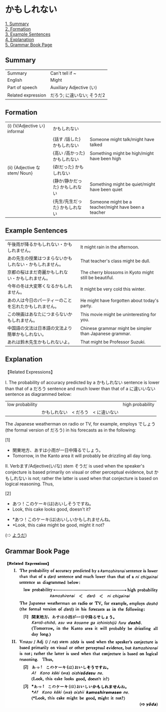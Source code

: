 # かもしれない

[1. Summary](#summary)<br>
[2. Formation](#formation)<br>
[3. Example Sentences](#example-sentences)<br>
[4. Explanation](#explanation)<br>
[5. Grammar Book Page](#grammar-book-page)<br>


## Summary

<table><tr>   <td>Summary</td>   <td>Can't tell if ~</td></tr><tr>   <td>English</td>   <td>Might</td></tr><tr>   <td>Part of speech</td>   <td>Auxiliary Adjective (い)</td></tr><tr>   <td>Related expression</td>   <td>だろう; に違いない; そうだ2</td></tr></table>

## Formation

<table class="table"> <tbody><tr class="tr head"> <td class="td"><span class="numbers">(i)</span> <span> <span class="bold">{V/Adjective い}    informal</span></span></td> <td class="td"><span class="concept">かもしれない</span> </td> <td class="td"><span>&nbsp;</span></td> </tr> <tr class="tr"> <td class="td"><span>&nbsp;</span></td> <td class="td"><span>{話す /話した} <span class="concept">かもしれない</span></span></td> <td class="td"><span>Someone    might talk/might have talked</span></td> </tr> <tr class="tr"> <td class="td"><span>&nbsp;</span></td> <td class="td"><span>{高い /高かった} <span class="concept">かもしれない</span></span></td> <td class="td"><span>Something    might be high/might have been high</span></td> </tr> <tr class="tr head"> <td class="td"><span class="numbers">(ii)</span> <span> <span class="bold">{Adjective な stem/   Noun}</span></span></td> <td class="td"><span>{<span class="concept">Ø</span>/<span class="concept">だった</span>} <span class="concept">かもしれない</span></span> </td> <td class="td"><span>&nbsp;</span></td> </tr> <tr class="tr"> <td class="td"><span>&nbsp;</span></td> <td class="td"><span>{</span><span>静か</span><span>/</span><span>静か<span class="concept">だった</span></span><span>} <span class="concept">かもしれない</span></span> </td> <td class="td"><span>Something    might be quiet/might have been quiet</span></td> </tr> <tr class="tr"> <td class="td"><span>&nbsp;</span></td> <td class="td"><span>{</span><span>先生</span><span>/</span><span>先生<span class="concept">だった</span></span><span>} <span class="concept">かもしれない</span></span> </td> <td class="td"><span>Someone    might be a teacher/might have been a teacher</span></td> </tr></tbody></table>

## Example Sentences

<table><tr>   <td>午後雨が降るかもしれない・かもしれません。</td>   <td>It might rain in the afternoon.</td></tr><tr>   <td>あの先生の授業はつまらないかもしれない・かもしれません。</td>   <td>That teacher's class might be dull.</td></tr><tr>   <td>京都の桜はまだ奇麗かもしれない・かもしれません。</td>   <td>The cherry blossoms in Kyoto might still be beautiful.</td></tr><tr>   <td>今年の冬は大変寒くなるかもしれません。</td>   <td>It might be very cold this winter.</td></tr><tr>   <td>あの人は今日のパーティーのことを忘れたかもしれません。</td>   <td>He might have forgotten about today's party.</td></tr><tr>   <td>この映画はあなたにつまらないかもしれません。</td>   <td>This movie might be uninteresting for you.</td></tr><tr>   <td>中国語の文法は日本語の文法より簡単かもしれない。</td>   <td>Chinese grammar might be simpler than Japanese grammar.</td></tr><tr>   <td>あれは鈴木先生かもしれないよ。</td>   <td>That might be Professor Suzuki.</td></tr></table>

## Explanation

<p>【Related Expressions】</p>  <p>I. The probability of accuracy predicted by a <span class="cloze">かもしれない</span> sentence is lower than that of a だろう sentence and much lower than that of a に違いいない sentence as diagrammed below:</p>  <table class="table"> <tbody> <tr class="tr"> <td class="td">low probability</td> <td class="td"></td> <td class="td"></td> <td class="td"></td> <td class="td">high probability</td> </tr> <tr class="tr"> <td class="td"></td> <td class="td"><span class="cloze">かもしれない</span></td> <td class="td">< だろう</td> <td class="td">< に違いない</td> <td class="td"></td> </tr> </tbody> </table>  <p>The Japanese weatherman on radio or TV, for example, employs でしょう (the formal version of だろう) in his forecasts as in the following:</p>  <p>[1]</p>  <ul> <li>関東地方、あすは小雨が一日中降るでしょう。</li> <li>Tomorrow, in the Kanto area it will probably be drizzling all day long.</li> </ul>  <p>II. Verbます/Adjective(い/な) stem そうだ is used when the speaker's conjecture is based primarily on visual or other perceptual evidence, but かもしれない is not; rather the latter is used when that conjecture is based on logical reasoning. Thus,</p>  <p>[2]</p>  <ul> <li>あつ！このケーキ(は)おいしそうですね。</li> <li>Look, this cake looks good, doesn't it?</li> </ul>  <ul> <li>*あつ！このケーキ(は)おいしい<span class="cloze">かもしれません</span>ね。</li> <li>*Look, this cake might be good, might it not?</li> </ul>  <p>(⇨ <a href="#㊦ ようだ">ようだ</a>)</p>

## Grammar Book Page

![](../img/Basicかもしれない.png)

